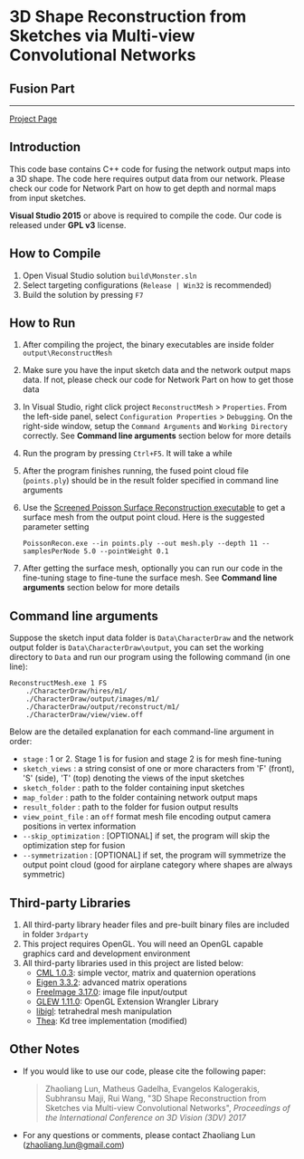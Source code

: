 # 3D Shape Reconstruction from Sketches via Multi-view Convolutional Networks
## Fusion Part

----------

[Project Page](http://people.cs.umass.edu/~zlun/papers/SketchModeling/)

## Introduction

This code base contains C++ code for fusing the network output maps into a 3D shape. The code here requires output data from our network. Please check our code for Network Part on how to get depth and normal maps from input sketches.

**Visual Studio 2015** or above is required to compile the code. Our code is released under **GPL v3** license.

## How to Compile

1. Open Visual Studio solution `build\Monster.sln`
2. Select targeting configurations (`Release | Win32` is recommended)
3. Build the solution by pressing `F7`


## How to Run

1. After compiling the project, the binary executables are inside folder `output\ReconstructMesh`
2. Make sure you have the input sketch data and the network output maps data. If not, please check our code for Network Part on how to get those data
3. In Visual Studio, right click project `ReconstructMesh` > `Properties`. From the left-side panel, select `Configuration Properties` > `Debugging`. On the right-side window, setup the `Command Arguments` and `Working Directory` correctly. See **Command line arguments** section below for more details 
4. Run the program by pressing `Ctrl+F5`. It will take a while 
5. After the program finishes running, the fused point cloud file (`points.ply`) should be in the result folder specified in command line arguments
6. Use the [Screened Poisson Surface Reconstruction executable](http://www.cs.jhu.edu/~misha/Code/PoissonRecon) to get a surface mesh from the output point cloud. Here is the suggested parameter setting

	```
	PoissonRecon.exe --in points.ply --out mesh.ply --depth 11 --samplesPerNode 5.0 --pointWeight 0.1
	```

7. After getting the surface mesh, optionally you can run our code in the fine-tuning stage to fine-tune the surface mesh. See **Command line arguments** section below for more details

## Command line arguments

Suppose the sketch input data folder is `Data\CharacterDraw` and the network output folder is `Data\CharacterDraw\output`, you can set the working directory to `Data` and run our program using the following command (in one line):

	ReconstructMesh.exe 1 FS 
		./CharacterDraw/hires/m1/
		./CharacterDraw/output/images/m1/
		./CharacterDraw/output/reconstruct/m1/
		./CharacterDraw/view/view.off 

Below are the detailed explanation for each command-line argument in order:

- `stage` : 1 or 2. Stage 1 is for fusion and stage 2 is for mesh fine-tuning
- `sketch_views` : a string consist of one or more characters from 'F' (front), 'S' (side), 'T' (top) denoting the views of the input sketches
- `sketch_folder` : path to the folder containing input sketches 
- `map_folder` : path to the folder containing network output maps
- `result_folder` : path to the folder for fusion output results
- `view_point_file` : an `off` format mesh file encoding output camera positions in vertex information
- `--skip_optimization` : [OPTIONAL] if set, the program will skip the optimization step for fusion
- `--symmetrization` : [OPTIONAL] if set, the program will symmetrize the output point cloud (good for airplane category where shapes are always symmetric)

## Third-party Libraries

1. All third-party library header files and pre-built binary files are included in folder `3rdparty`
2. This project requires OpenGL. You will need an OpenGL capable graphics card and development environment
3. All third-party libraries used in this project are listed below:
	- [CML 1.0.3](http://cmldev.net): simple vector, matrix and quaternion operations
	- [Eigen 3.3.2](http://eigen.tuxfamily.org): advanced matrix operations
	- [FreeImage 3.17.0](http://freeimage.sourceforge.net/): image file input/output
	- [GLEW 1.11.0](http://glew.sourceforge.net): OpenGL Extension Wrangler Library
	- [libigl](http://libigl.github.io/libigl/): tetrahedral mesh manipulation
	- [Thea](https://github.com/sidch/Thea): Kd tree implementation (modified)

## Other Notes

- If you would like to use our code, please cite the following paper:

	> Zhaoliang Lun, Matheus Gadelha, Evangelos Kalogerakis, Subhransu Maji, Rui Wang,
	"3D Shape Reconstruction from Sketches via Multi-view Convolutional Networks",
	*Proceedings of the International Conference on 3D Vision (3DV) 2017*

- For any questions or comments, please contact Zhaoliang Lun ([zhaoliang.lun@gmail.com](mailto:zhaoliang.lun@gmail.com))
